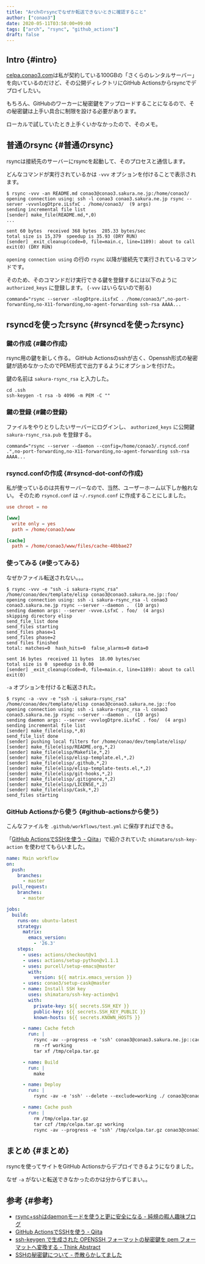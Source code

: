 ```yaml
---
title: "Archのrsyncでなぜか転送できないときに確認すること"
author: ["conao3"]
date: 2020-05-11T03:50:00+09:00
tags: ["arch", "rsync", "github_actions"]
draft: false
---
```


## Intro {#intro}

[celpa.conao3.com](http://celpa.conao3.com/)は私が契約している100GBの「さくらのレンタルサーバー」を向いているのだけど、その公開ディレクトリにGitHub Actionsからrsyncでデプロイしたい。

もちろん、GitHubのワーカーに秘密鍵をアップロードすることになるので、その秘密鍵は上手い具合に制限を設ける必要があります。

ローカルで試していたとき上手くいかなかったので、そのメモ。


## 普通のrsync {#普通のrsync}

rsyncは接続先のサーバーにrsyncを起動して、そのプロセスと通信します。

どんなコマンドが実行されているかは `-vvv` オプションを付けることで表示されます。

```shell
$ rsync -vvv -an README.md conao3@conao3.sakura.ne.jp:/home/conao3/
opening connection using: ssh -l conao3 conao3.sakura.ne.jp rsync --server -vvvnlogDtpre.iLsfxC . /home/conao3/  (9 args)
sending incremental file list
[sender] make_file(README.md,*,0)
...

sent 60 bytes  received 368 bytes  285.33 bytes/sec
total size is 15,379  speedup is 35.93 (DRY RUN)
[sender] _exit_cleanup(code=0, file=main.c, line=1189): about to call exit(0) (DRY RUN)
```

`opening connection using` の行の `rsync` 以降が接続先で実行されているコマンドです。

そのため、そのコマンドだけ実行できる鍵を登録するには以下のように `authorized_keys` に登録します。 (`-vvv` はいらないので削る)

```fundamental
command="rsync --server -nlogDtpre.iLsfxC . /home/conao3/",no-port-forwarding,no-X11-forwarding,no-agent-forwarding ssh-rsa AAAA...
```


## rsyncdを使ったrsync {#rsyncdを使ったrsync}


### 鍵の作成 {#鍵の作成}

rsync用の鍵を新しく作る。
GitHub Actionsのsshが古く、Openssh形式の秘密鍵が読めなかったのでPEM形式で出力するようにオプションを付けた。

鍵の名前は `sakura-rsync_rsa` と入力した。

```shell
cd .ssh
ssh-keygen -t rsa -b 4096 -m PEM -C ""
```


### 鍵の登録 {#鍵の登録}

ファイルをやりとりしたいサーバーにログインし、 `authorized_keys` に公開鍵 `sakura-rsync_rsa.pub` を登録する。

```fundamental
command="rsync --server --daemon --config=/home/conao3/.rsyncd.conf .",no-port-forwarding,no-X11-forwarding,no-agent-forwarding ssh-rsa AAAA...
```


### rsyncd.confの作成 {#rsyncd-dot-confの作成}

私が使っているのは共有サーバーなので、当然、ユーザーホーム以下しか触れない。
そのため `rsyncd.conf` は `~/.rsyncd.conf` に作成することにしました。

```conf
use chroot = no

[www]
  write only = yes
  path = /home/conao3/www

[cache]
  path = /home/conao3/www/files/cache-40bbae27
```


### 使ってみる {#使ってみる}

なぜかファイル転送されない。。。

```shell
$ rsync -vvv -e "ssh -i sakura-rsync_rsa" /home/conao/dev/template/elisp conao3@conao3.sakura.ne.jp::foo/
opening connection using: ssh -i sakura-rsync_rsa -l conao3 conao3.sakura.ne.jp rsync --server --daemon .  (10 args)
sending daemon args: --server -vvve.LsfxC . foo/  (4 args)
skipping directory elisp
send_file_list done
send_files starting
send_files phase=1
send_files phase=2
send files finished
total: matches=0  hash_hits=0  false_alarms=0 data=0

sent 16 bytes  received 11 bytes  18.00 bytes/sec
total size is 0  speedup is 0.00
[sender] _exit_cleanup(code=0, file=main.c, line=1189): about to call exit(0)
```

`-a` オプションを付けると転送された。

```shell
$ rsync -a -vvv -e "ssh -i sakura-rsync_rsa" /home/conao/dev/template/elisp conao3@conao3.sakura.ne.jp::foo
opening connection using: ssh -i sakura-rsync_rsa -l conao3 conao3.sakura.ne.jp rsync --server --daemon .  (10 args)
sending daemon args: --server -vvvlogDtpre.iLsfxC . foo/  (4 args)
sending incremental file list
[sender] make_file(elisp,*,0)
send_file_list done
[sender] pushing local filters for /home/conao/dev/template/elisp/
[sender] make_file(elisp/README.org,*,2)
[sender] make_file(elisp/Makefile,*,2)
[sender] make_file(elisp/elisp-template.el,*,2)
[sender] make_file(elisp/.github,*,2)
[sender] make_file(elisp/elisp-template-tests.el,*,2)
[sender] make_file(elisp/git-hooks,*,2)
[sender] make_file(elisp/.gitignore,*,2)
[sender] make_file(elisp/LICENSE,*,2)
[sender] make_file(elisp/Cask,*,2)
send_files starting
```


### GitHub Actionsから使う {#github-actionsから使う}

こんなファイルを `.github/workflows/test.yml` に保存すればできる。

「[GitHub ActionsでSSHを使う - Qiita](https://qiita.com/shimataro999/items/b05a251c93fe6843cc16)」で紹介されていた `shimataro/ssh-key-action` を使わせてもらいました。

```yaml
name: Main workflow
on:
  push:
    branches:
      - master
  pull_request:
    branches:
      - master

jobs:
  build:
    runs-on: ubuntu-latest
    strategy:
      matrix:
        emacs_version:
          - '26.3'
    steps:
      - uses: actions/checkout@v1
      - uses: actions/setup-python@v1.1.1
      - uses: purcell/setup-emacs@master
        with:
          version: ${{ matrix.emacs_version }}
      - uses: conao3/setup-cask@master
      - name: Install SSH key
        uses: shimataro/ssh-key-action@v1
        with:
          private-key: ${{ secrets.SSH_KEY }}
          public-key: ${{ secrets.SSH_KEY_PUBLIC }}
          known-hosts: ${{ secrets.KNOWN_HOSTS }}

      - name: Cache fetch
        run: |
          rsync -av --progress -e 'ssh' conao3@conao3.sakura.ne.jp::cache/celpa.tar.gz /tmp/
          rm -rf working
          tar xf /tmp/celpa.tar.gz

      - name: Build
        run: |
          make

      - name: Deploy
        run: |
          rsync -av -e 'ssh' --delete --exclude=working ./ conao3@conao3.sakura.ne.jp::www/celpa/

      - name: Cache push
        run: |
          rm /tmp/celpa.tar.gz
          tar czf /tmp/celpa.tar.gz working
          rsync -av --progress -e 'ssh' /tmp/celpa.tar.gz conao3@conao3.sakura.ne.jp::cache/
```


## まとめ {#まとめ}

rsyncを使ってサイトをGitHub Actionsからデプロイできるようになりました。

なぜ `-a` がないと転送できなかったのかは分からずじまい。。


## 参考 {#参考}

-   [rsync+sshはdaemonモードを使うと更に安全になる - 純規の暇人趣味ブログ](https://jyn.jp/rsync-daemon-over-ssh/)
-   [GitHub ActionsでSSHを使う - Qiita](https://qiita.com/shimataro999/items/b05a251c93fe6843cc16)
-   [ssh-keygen で生成された OPENSSH フォーマットの秘密鍵を pem フォーマットへ変換する - Think Abstract](https://amasuda.xyz/post/2019-07-27-ssh-keygen-openssh-to-pem/)
-   [SSHの秘密鍵について - 禿散らかしてました](https://machua.hatenadiary.org/entry/20110809/1312899353)
